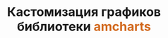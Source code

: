 <h1 style="text-align: center">Кастомизация графиков библиотеки <span style="color: chocolate">amcharts</span> </h1>